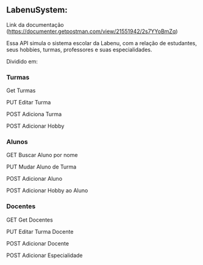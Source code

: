 ## LabenuSystem:

Link da documentação (https://documenter.getpostman.com/view/21551942/2s7YYoBmZq)

Essa API simula o sistema escolar da Labenu, com a relação de estudantes, seus hobbies, turmas, professores e suas especialidades.

Dividido em:

### Turmas

<p>Get Turmas</p>
<p>PUT Editar Turma</p>
<p>POST Adiciona Turma</p>
<p>POST Adicionar Hobby</p>

### Alunos 

<p>GET Buscar Aluno por nome</p>
<p>PUT Mudar Aluno de Turma</p>
<p>POST Adicionar Aluno</p>
<p>POST Adicionar Hobby ao Aluno</p>

### Docentes

<p>GET Get Docentes</p>
<p>PUT Editar Turma Docente</p>
<p>POST Adicionar Docente</p>
<p>POST Adicionar Especialidade</p>
